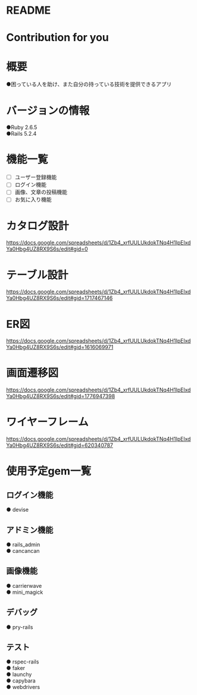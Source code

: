 # README
# Contribution for you

# 概要
●困っている人を助け、また自分の持っている技術を提供できるアプリ

# バージョンの情報
●Ruby 2.6.5  
●Rails 5.2.4

# 機能一覧
- [ ] ユーザー登録機能
- [ ] ログイン機能
- [ ] 画像、文章の投稿機能
- [ ] お気に入り機能

# カタログ設計
https://docs.google.com/spreadsheets/d/1Zb4_xrfUULUkdokTNq4H1IpElxdYa0Hbg4UZ8RX9S6s/edit#gid=0
# テーブル設計
https://docs.google.com/spreadsheets/d/1Zb4_xrfUULUkdokTNq4H1IpElxdYa0Hbg4UZ8RX9S6s/edit#gid=1717467146
# ER図
https://docs.google.com/spreadsheets/d/1Zb4_xrfUULUkdokTNq4H1IpElxdYa0Hbg4UZ8RX9S6s/edit#gid=1616069971
# 画面遷移図
https://docs.google.com/spreadsheets/d/1Zb4_xrfUULUkdokTNq4H1IpElxdYa0Hbg4UZ8RX9S6s/edit#gid=1776947398
# ワイヤーフレーム
https://docs.google.com/spreadsheets/d/1Zb4_xrfUULUkdokTNq4H1IpElxdYa0Hbg4UZ8RX9S6s/edit#gid=620340787
# 使用予定gem一覧

## ログイン機能
● devise  

## アドミン機能  
● rails_admin    
● cancancan  

## 画像機能
● carrierwave  
● mini_magick  

## デバッグ
● pry-rails  

## テスト
● rspec-rails  
● faker  
● launchy  
● capybara  
● webdrivers  
